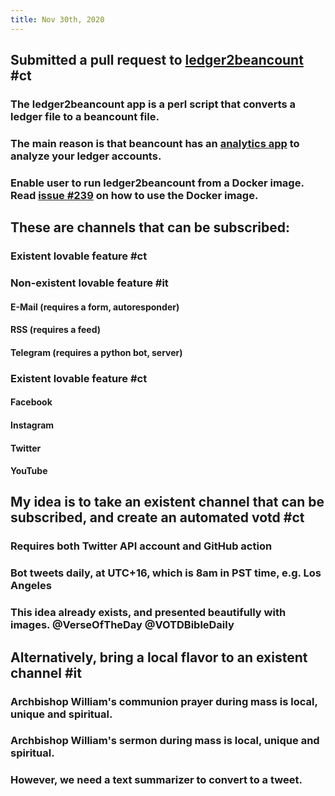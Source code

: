 ```yaml
---
title: Nov 30th, 2020
---
```


## Submitted a pull request to [ledger2beancount](https://github.com/beancount/ledger2beancount) #ct
### The ledger2beancount app is a perl script that converts a ledger file to a beancount file.
### The main reason is that beancount has an [analytics app](https://github.com/beancount/fava) to analyze your ledger accounts.
### Enable user to run ledger2beancount from a Docker image. Read [issue #239](https://github.com/beancount/ledger2beancount/issues/239) on how to use the Docker image.
## These are channels that can be subscribed:
### Existent lovable feature #ct
### Non-existent lovable feature #it
#### E-Mail (requires a form, autoresponder)
#### RSS (requires a feed)
#### Telegram (requires a python bot, server)
### Existent lovable feature #ct
#### Facebook
#### Instagram
#### Twitter
#### YouTube
## My idea is to take an existent channel that can be subscribed, and create an automated votd #ct
### Requires both Twitter API account and GitHub action
### Bot tweets daily, at UTC+16, which is 8am in PST time, e.g. Los Angeles
### This idea already exists, and presented beautifully with images. @VerseOfTheDay @VOTDBibleDaily
## Alternatively, bring a local flavor to an existent channel #it
### Archbishop William's communion prayer during mass is local, unique and spiritual.
### Archbishop William's sermon during mass is local, unique and spiritual.
### However, we need a text summarizer to convert to a tweet.
